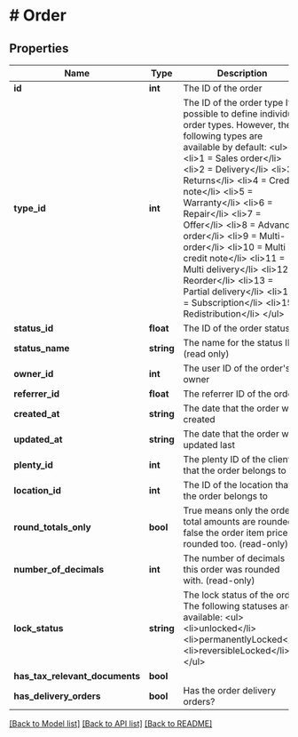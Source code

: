 # # Order

## Properties

Name | Type | Description | Notes
------------ | ------------- | ------------- | -------------
**id** | **int** | The ID of the order | [optional] 
**type_id** | **int** | The ID of the order type                                                               It is possible to define individual order types. However,                                                               the following types are available by default: &lt;ul&gt;     &lt;li&gt;1 &#x3D; Sales order&lt;/li&gt;     &lt;li&gt;2 &#x3D; Delivery&lt;/li&gt;     &lt;li&gt;3 &#x3D; Returns&lt;/li&gt;     &lt;li&gt;4 &#x3D; Credit note&lt;/li&gt;     &lt;li&gt;5 &#x3D; Warranty&lt;/li&gt;     &lt;li&gt;6 &#x3D; Repair&lt;/li&gt;     &lt;li&gt;7 &#x3D; Offer&lt;/li&gt;     &lt;li&gt;8 &#x3D; Advance order&lt;/li&gt;     &lt;li&gt;9 &#x3D; Multi-order&lt;/li&gt;     &lt;li&gt;10 &#x3D; Multi credit note&lt;/li&gt;     &lt;li&gt;11 &#x3D; Multi delivery&lt;/li&gt;     &lt;li&gt;12 &#x3D; Reorder&lt;/li&gt;     &lt;li&gt;13 &#x3D; Partial delivery&lt;/li&gt;     &lt;li&gt;14 &#x3D; Subscription&lt;/li&gt;     &lt;li&gt;15 &#x3D; Redistribution&lt;/li&gt; &lt;/ul&gt; | [optional] 
**status_id** | **float** | The ID of the order status | [optional] 
**status_name** | **string** | The name for the status ID (read only) | [optional] 
**owner_id** | **int** | The user ID of the order&#39;s owner | [optional] 
**referrer_id** | **float** | The referrer ID of the order | [optional] 
**created_at** | **string** | The date that the order was created | [optional] 
**updated_at** | **string** | The date that the order was updated last | [optional] 
**plenty_id** | **int** | The plenty ID of the client that the order belongs to | [optional] 
**location_id** | **int** | The ID of the location that the order belongs to | [optional] 
**round_totals_only** | **bool** | True means only the order&#39;s total amounts are rounded, false the order item price is rounded too. (read-only) | [optional] 
**number_of_decimals** | **int** | The number of decimals this order was rounded with. (read-only) | [optional] 
**lock_status** | **string** | The lock status of the order. The following statuses are available: &lt;ul&gt;  &lt;li&gt;unlocked&lt;/li&gt;  &lt;li&gt;permanentlyLocked&lt;/li&gt;  &lt;li&gt;reversibleLocked&lt;/li&gt; &lt;/ul&gt; | [optional] 
**has_tax_relevant_documents** | **bool** |  | [optional] 
**has_delivery_orders** | **bool** | Has the order delivery orders? | [optional] 

[[Back to Model list]](../../README.md#documentation-for-models) [[Back to API list]](../../README.md#documentation-for-api-endpoints) [[Back to README]](../../README.md)


